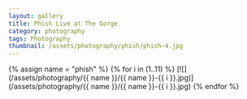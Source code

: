 ```yaml
---
layout: gallery
title: Phish Live at The Gorge
category: photography
tags: Photography
thumbnail: /assets/photography/phish/phish-4.jpg
---
```


{% assign name = "phish" %}
{% for i in (1..11) %}
[![](/assets/photography/{{ name }}/{{ name }}-{{ i }}.jpg)](/assets/photography/{{ name }}/{{ name }}-{{ i }}.jpg)
{% endfor %}